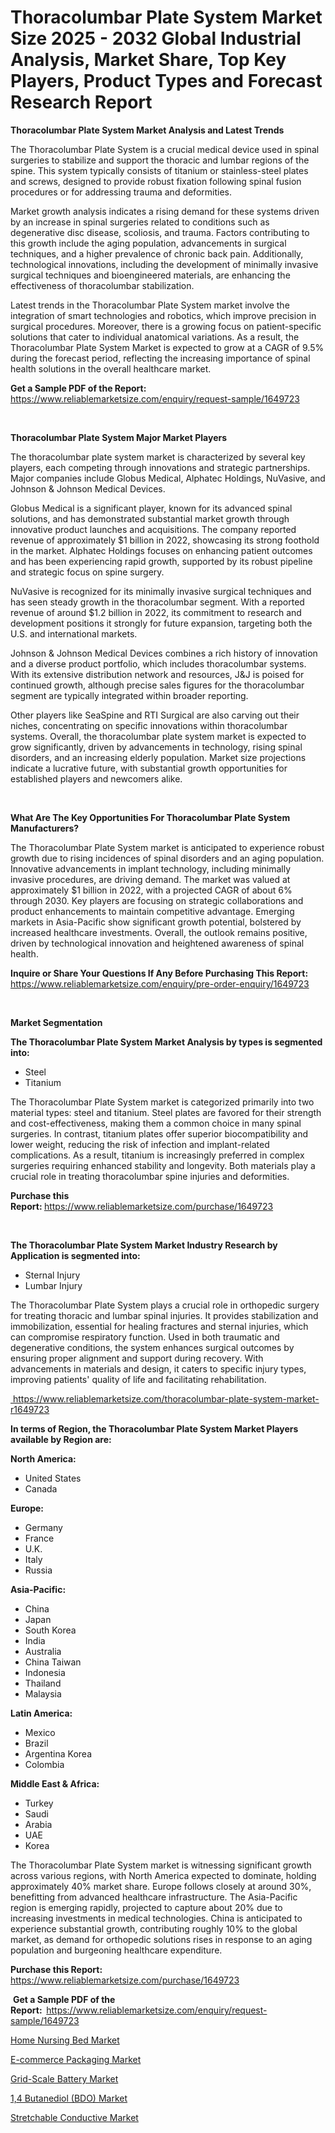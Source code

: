 <p><h1>Thoracolumbar Plate System Market Size 2025 - 2032 Global Industrial Analysis, Market Share, Top Key Players, Product Types and Forecast Research Report</h1></p><p><strong>Thoracolumbar Plate System Market Analysis and Latest Trends</strong></p>
<p><p>The Thoracolumbar Plate System is a crucial medical device used in spinal surgeries to stabilize and support the thoracic and lumbar regions of the spine. This system typically consists of titanium or stainless-steel plates and screws, designed to provide robust fixation following spinal fusion procedures or for addressing trauma and deformities.</p><p>Market growth analysis indicates a rising demand for these systems driven by an increase in spinal surgeries related to conditions such as degenerative disc disease, scoliosis, and trauma. Factors contributing to this growth include the aging population, advancements in surgical techniques, and a higher prevalence of chronic back pain. Additionally, technological innovations, including the development of minimally invasive surgical techniques and bioengineered materials, are enhancing the effectiveness of thoracolumbar stabilization.</p><p>Latest trends in the Thoracolumbar Plate System market involve the integration of smart technologies and robotics, which improve precision in surgical procedures. Moreover, there is a growing focus on patient-specific solutions that cater to individual anatomical variations. As a result, the Thoracolumbar Plate System Market is expected to grow at a CAGR of 9.5% during the forecast period, reflecting the increasing importance of spinal health solutions in the overall healthcare market.</p></p>
<p><strong>Get a Sample PDF of the Report:&nbsp;</strong> <a href="https://www.reliablemarketsize.com/enquiry/request-sample/1649723?utm_campaign=1991&utm_medium=2&utm_source=Github&utm_content=ia&utm_term=06012025&utm_id=thoracolumbar-plate-system">https://www.reliablemarketsize.com/enquiry/request-sample/1649723</a></p>
<p>&nbsp;</p>
<p><strong>Thoracolumbar Plate System Major Market Players</strong></p>
<p><p>The thoracolumbar plate system market is characterized by several key players, each competing through innovations and strategic partnerships. Major companies include Globus Medical, Alphatec Holdings, NuVasive, and Johnson & Johnson Medical Devices. </p><p>Globus Medical is a significant player, known for its advanced spinal solutions, and has demonstrated substantial market growth through innovative product launches and acquisitions. The company reported revenue of approximately $1 billion in 2022, showcasing its strong foothold in the market. Alphatec Holdings focuses on enhancing patient outcomes and has been experiencing rapid growth, supported by its robust pipeline and strategic focus on spine surgery.</p><p>NuVasive is recognized for its minimally invasive surgical techniques and has seen steady growth in the thoracolumbar segment. With a reported revenue of around $1.2 billion in 2022, its commitment to research and development positions it strongly for future expansion, targeting both the U.S. and international markets.</p><p>Johnson & Johnson Medical Devices combines a rich history of innovation and a diverse product portfolio, which includes thoracolumbar systems. With its extensive distribution network and resources, J&J is poised for continued growth, although precise sales figures for the thoracolumbar segment are typically integrated within broader reporting.</p><p>Other players like SeaSpine and RTI Surgical are also carving out their niches, concentrating on specific innovations within thoracolumbar systems. Overall, the thoracolumbar plate system market is expected to grow significantly, driven by advancements in technology, rising spinal disorders, and an increasing elderly population. Market size projections indicate a lucrative future, with substantial growth opportunities for established players and newcomers alike.</p></p>
<p>&nbsp;</p>
<p><strong>What Are The Key Opportunities For Thoracolumbar Plate System Manufacturers?</strong></p>
<p><p>The Thoracolumbar Plate System market is anticipated to experience robust growth due to rising incidences of spinal disorders and an aging population. Innovative advancements in implant technology, including minimally invasive procedures, are driving demand. The market was valued at approximately $1 billion in 2022, with a projected CAGR of about 6% through 2030. Key players are focusing on strategic collaborations and product enhancements to maintain competitive advantage. Emerging markets in Asia-Pacific show significant growth potential, bolstered by increased healthcare investments. Overall, the outlook remains positive, driven by technological innovation and heightened awareness of spinal health.</p></p>
<p><strong>Inquire or Share Your Questions If Any Before Purchasing This Report:</strong> <a href="https://www.reliablemarketsize.com/enquiry/pre-order-enquiry/1649723?utm_campaign=1991&utm_medium=2&utm_source=Github&utm_content=ia&utm_term=06012025&utm_id=thoracolumbar-plate-system">https://www.reliablemarketsize.com/enquiry/pre-order-enquiry/1649723</a></p>
<p>&nbsp;</p>
<p><strong>Market Segmentation</strong></p>
<p><strong>The Thoracolumbar Plate System Market Analysis by types is segmented into:</strong></p>
<p><ul><li>Steel</li><li>Titanium</li></ul></p>
<p><p>The Thoracolumbar Plate System market is categorized primarily into two material types: steel and titanium. Steel plates are favored for their strength and cost-effectiveness, making them a common choice in many spinal surgeries. In contrast, titanium plates offer superior biocompatibility and lower weight, reducing the risk of infection and implant-related complications. As a result, titanium is increasingly preferred in complex surgeries requiring enhanced stability and longevity. Both materials play a crucial role in treating thoracolumbar spine injuries and deformities.</p></p>
<p><strong>Purchase this Report:&nbsp;</strong><a href="https://www.reliablemarketsize.com/purchase/1649723?utm_campaign=1991&utm_medium=2&utm_source=Github&utm_content=ia&utm_term=06012025&utm_id=thoracolumbar-plate-system">https://www.reliablemarketsize.com/purchase/1649723</a></p>
<p>&nbsp;</p>
<p><strong>The Thoracolumbar Plate System Market Industry Research by Application is segmented into:</strong></p>
<p><ul><li>Sternal Injury</li><li>Lumbar Injury</li></ul></p>
<p><p>The Thoracolumbar Plate System plays a crucial role in orthopedic surgery for treating thoracic and lumbar spinal injuries. It provides stabilization and immobilization, essential for healing fractures and sternal injuries, which can compromise respiratory function. Used in both traumatic and degenerative conditions, the system enhances surgical outcomes by ensuring proper alignment and support during recovery. With advancements in materials and design, it caters to specific injury types, improving patients' quality of life and facilitating rehabilitation.</p></p>
<p><a href="https://www.reliablemarketsize.com/thoracolumbar-plate-system-market-r1649723?utm_campaign=1991&utm_medium=2&utm_source=Github&utm_content=ia&utm_term=06012025&utm_id=thoracolumbar-plate-system">&nbsp;https://www.reliablemarketsize.com/thoracolumbar-plate-system-market-r1649723</a></p>
<p><strong>In terms of Region, the Thoracolumbar Plate System Market Players available by Region are:</strong></p>
<p>
    <p> <strong> North America: </strong>
        <ul>
            <li>United States</li>
            <li>Canada</li>
        </ul>
        </p> 
    <p> <strong> Europe: </strong>
        <ul>
            <li>Germany</li>
            <li>France</li>
            <li>U.K.</li>
            <li>Italy</li>
            <li>Russia</li>
        </ul>
        </p> 
    <p> <strong> Asia-Pacific: </strong>
        <ul>
            <li>China</li>
            <li>Japan</li>
            <li>South Korea</li>
            <li>India</li>
            <li>Australia</li>
            <li>China Taiwan</li>
            <li>Indonesia</li>
            <li>Thailand</li>
            <li>Malaysia</li>
        </ul>
        </p> 
    <p> <strong> Latin America: </strong>
        <ul>
            <li>Mexico</li>
            <li>Brazil</li>
            <li>Argentina Korea</li>
            <li>Colombia</li>
        </ul>
        </p> 
    <p> <strong> Middle East & Africa: </strong>
        <ul>
            <li>Turkey</li>
            <li>Saudi</li>
            <li>Arabia</li>
            <li>UAE</li>
            <li>Korea</li>
        </ul>
    </p>
    </p>
<p><p>The Thoracolumbar Plate System market is witnessing significant growth across various regions, with North America expected to dominate, holding approximately 40% market share. Europe follows closely at around 30%, benefitting from advanced healthcare infrastructure. The Asia-Pacific region is emerging rapidly, projected to capture about 20% due to increasing investments in medical technologies. China is anticipated to experience substantial growth, contributing roughly 10% to the global market, as demand for orthopedic solutions rises in response to an aging population and burgeoning healthcare expenditure.</p></p>
<p><strong>Purchase this Report: </strong><a href="https://www.reliablemarketsize.com/purchase/1649723?utm_campaign=1991&utm_medium=2&utm_source=Github&utm_content=ia&utm_term=06012025&utm_id=thoracolumbar-plate-system">https://www.reliablemarketsize.com/purchase/1649723</a></p>
<p>&nbsp;<strong>Get a Sample PDF of the Report:&nbsp;&nbsp;</strong><a href="https://www.reliablemarketsize.com/enquiry/request-sample/1649723?utm_campaign=1991&utm_medium=2&utm_source=Github&utm_content=ia&utm_term=06012025&utm_id=thoracolumbar-plate-system">https://www.reliablemarketsize.com/enquiry/request-sample/1649723</a></p>
<p><strong></strong></p>
<p><p><a href="https://www.linkedin.com/pulse/report-impact-latest-trends-home-nursing-bed-market-growth-qntlc?utm_campaign=1991&utm_medium=2&utm_source=Github&utm_content=ia&utm_term=06012025&utm_id=thoracolumbar-plate-system">Home Nursing Bed Market</a></p><p><a href="https://www.linkedin.com/pulse/in-depth-analysis-global-e-commerce-packaging-market-scope-its-rhnef?utm_campaign=1991&utm_medium=2&utm_source=Github&utm_content=ia&utm_term=06012025&utm_id=thoracolumbar-plate-system">E-commerce Packaging Market</a></p><p><a href="https://www.linkedin.com/pulse/in-depth-study-grid-scale-battery-market-size-dynamics-growth-uxldc?utm_campaign=1991&utm_medium=2&utm_source=Github&utm_content=ia&utm_term=06012025&utm_id=thoracolumbar-plate-system">Grid-Scale Battery Market</a></p><p><a href="https://www.linkedin.com/pulse/latest-developments-14-butanediol-bdo-industry-market-size-growing-qqmzf?utm_campaign=1991&utm_medium=2&utm_source=Github&utm_content=ia&utm_term=06012025&utm_id=thoracolumbar-plate-system">1,4 Butanediol (BDO) Market</a></p><p><a href="https://www.linkedin.com/pulse/stretchable-conductive-market-outlook-complete-industry-analysis-eci9c?utm_campaign=1991&utm_medium=2&utm_source=Github&utm_content=ia&utm_term=06012025&utm_id=thoracolumbar-plate-system">Stretchable Conductive Market</a></p></p>